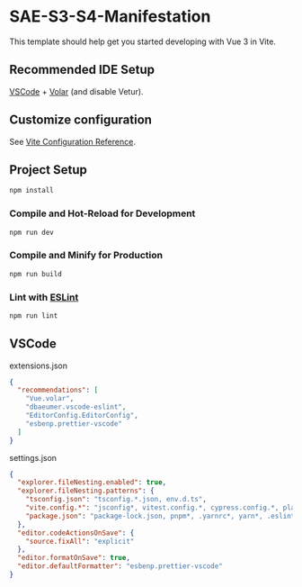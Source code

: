 # SAE-S3-S4-Manifestation

This template should help get you started developing with Vue 3 in Vite.

## Recommended IDE Setup

[VSCode](https://code.visualstudio.com/) + [Volar](https://marketplace.visualstudio.com/items?itemName=Vue.volar) (and disable Vetur).

## Customize configuration

See [Vite Configuration Reference](https://vite.dev/config/).

## Project Setup

```sh
npm install
```

### Compile and Hot-Reload for Development

```sh
npm run dev
```

### Compile and Minify for Production

```sh
npm run build
```

### Lint with [ESLint](https://eslint.org/)

```sh
npm run lint
```

## VSCode

extensions.json

```json
{
  "recommendations": [
    "Vue.volar",
    "dbaeumer.vscode-eslint",
    "EditorConfig.EditorConfig",
    "esbenp.prettier-vscode"
  ]
}
```

settings.json

```json
{
  "explorer.fileNesting.enabled": true,
  "explorer.fileNesting.patterns": {
    "tsconfig.json": "tsconfig.*.json, env.d.ts",
    "vite.config.*": "jsconfig*, vitest.config.*, cypress.config.*, playwright.config.*",
    "package.json": "package-lock.json, pnpm*, .yarnrc*, yarn*, .eslint*, eslint*, .oxlint*, oxlint*, .prettier*, prettier*, .editorconfig"
  },
  "editor.codeActionsOnSave": {
    "source.fixAll": "explicit"
  },
  "editor.formatOnSave": true,
  "editor.defaultFormatter": "esbenp.prettier-vscode"
}
```

